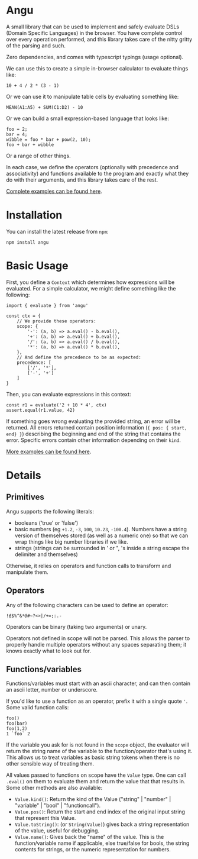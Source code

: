 # Angu

A small library that can be used to implement and safely evaluate DSLs (Domain Specific Languages)
in the browser. You have complete control over every operation performed, and this library takes care of the
nitty gritty of the parsing and such.

Zero dependencies, and comes with typescript typings (usage optional).

We can use this to create a simple in-browser calculator to evaluate things like:

```
10 + 4 / 2 * (3 - 1)
```

Or we can use it to manipulate table cells by evaluating something like:

```
MEAN(A1:A5) + SUM(C1:D2) - 10
```

Or we can build a small expression-based language that looks like:

```
foo = 2;
bar = 4;
wibble = foo * bar + pow(2, 10);
foo + bar + wibble
```

Or a range of other things.

In each case, we define the operators (optionally with precedence and associativity) and functions available
to the program and exactly what they do with their arguments, and this library takes care of the rest.

[Complete examples can be found here](https://github.com/jsdw/angu/blob/master/src/index.test.ts).

# Installation

You can install the latest release from `npm`:

```
npm install angu
```

# Basic Usage

First, you define a `Context` which determines how expressions will be evaluated. For a simple calculator,
we might define something like the following:

```
import { evaluate } from 'angu'

const ctx = {
    // We provide these operators:
    scope: {
        '-': (a, b) => a.eval() - b.eval(),
        '+': (a, b) => a.eval() + b.eval(),
        '/': (a, b) => a.eval() / b.eval(),
        '*': (a, b) => a.eval() * b.eval(),
    },
    // And define the precedence to be as expected:
    precedence: [
        ['/', '*'],
        ['-', '+']
    ]
}
```

Then, you can evaluate expressions in this context:

```
const r1 = evaluate('2 + 10 * 4', ctx)
assert.equal(r1.value, 42)
```

If something goes wrong evaluating the provided string, an error will be returned. All errors returned
contain position information (`{ pos: { start, end} }`) describing the beginning and end of the string
that contains the error. Specific errors contain other information depending on their `kind`.

[More examples can be found here](https://github.com/jsdw/angu/blob/master/src/index.test.ts).

# Details

## Primitives

Angu supports the following literals:

- booleans ('true' or 'false')
- basic numbers (eg `+1.2`, `-3`, `100`, `10.23`, `-100.4`). Numbers have a string version of themselves stored
  (as well as a numeric one) so that we can wrap things like big number libraries if we like.
- strings (strings can be surrounded in ' or ", \'s inside a string escape the delimiter and themselves)

Otherwise, it relies on operators and function calls to transform and manipulate them.

## Operators

Any of the following characters can be used to define an operator:

```
!£$%^&*@#~?<>|/+=;:.-
```

Operators can be binary (taking two arguments) or unary.

Operators not defined in scope will not be parsed. This allows the parser to properly handle multiple operators without any
spaces separating them; it knows exactly what to look out for.

## Functions/variables

Functions/variables must start with an ascii character, and can then contain an ascii letter, number or underscore.

If you'd like to use a function as an operator, prefix it with a single quote `'`. Some valid function calls:

```
foo()
foo(bar)
foo(1,2)
1 `foo` 2
```

If the variable you ask for is not found in the `scope` object, the evaluator will return the string name of the
variable to the function/operator that's using it. This allows us to treat variables as basic string tokens when
there is no other sensible way of treating them.

All values passed to functions on scope have the `Value` type. One can call `.eval()` on them to evaluate them and
return the value that that results in. Some other methods are also available:

- `Value.kind()`: Return the kind of the Value ("string" | "number" | "variable" | "bool" | "functioncall").
- `Value.pos()`: Return the start and end index of the original input string that represent this Value.
- `Value.toString()`: (or `String(Value)`) gives back a string representation of the value, useful for debugging.
- `Value.name()`: Gives back the "name" of the value. This is the function/variable name if applicable, else
  true/false for bools, the string contents for strings, or the numeric representation for numbers.

